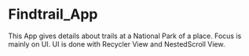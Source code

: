 # Findtrail_App

This App gives details about trails at a National Park of a place. Focus is mainly on UI. UI is done with Recycler View and NestedScroll View.
